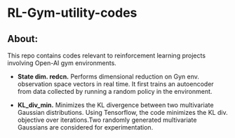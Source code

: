 
# RL-Gym-utility-codes
## About:
This repo contains codes relevant to reinforcement learning projects involving Open-AI gym environments.

 + **State dim. redcn.** Performs dimensional reduction on Gyn env. observation space vectors in real time.
  It first trains an autoencoder from data collected by running a random policy in the environment.

+ **KL_div_min.** Minimizes the KL divergence between two multivariate Gaussian distributions. Using Tensorflow, the code minimizes the KL div. objective over iterations.Two randomly generated multivariate Gaussians are considered for experimentation.
